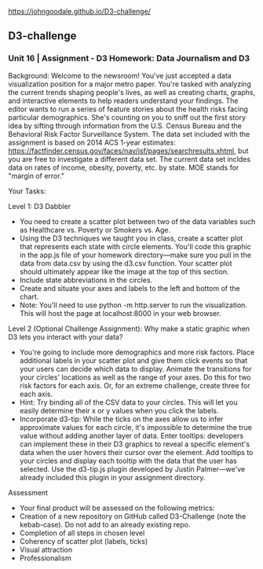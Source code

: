https://johngoodale.github.io/D3-challenge/

## D3-challenge
### Unit 16 | Assignment - D3 Homework: Data Journalism and D3

Background:
Welcome to the newsroom! You've just accepted a data visualization position for a major metro paper. You're tasked with analyzing the current trends shaping people's lives, as well as creating charts, graphs, and interactive elements to help readers understand your findings.
The editor wants to run a series of feature stories about the health risks facing particular demographics. She's counting on you to sniff out the first story idea by sifting through information from the U.S. Census Bureau and the Behavioral Risk Factor Surveillance System.
The data set included with the assignment is based on 2014 ACS 1-year estimates: https://factfinder.census.gov/faces/nav/jsf/pages/searchresults.xhtml, but you are free to investigate a different data set. The current data set incldes data on rates of income, obesity, poverty, etc. by state. MOE stands for "margin of error."

Your Tasks:

Level 1: D3 Dabbler
 - You need to create a scatter plot between two of the data variables such as Healthcare vs. Poverty or Smokers vs. Age.
 - Using the D3 techniques we taught you in class, create a scatter plot that represents each state with circle elements. You'll code this graphic in the app.js file of your homework directory—make sure you pull in the data from data.csv by using the d3.csv function. Your scatter plot should ultimately appear like the image at the top of this section.
 - Include state abbreviations in the circles.
 - Create and situate your axes and labels to the left and bottom of the chart.
 - Note: You'll need to use python -m http.server to run the visualization. This will host the page at localhost:8000 in your web browser.

Level 2 (Optional Challenge Assignment): Why make a static graphic when D3 lets you interact with your data?
 - You're going to include more demographics and more risk factors. Place additional labels in your scatter plot and give them click events so that your users can decide which data to display. Animate the transitions for your circles' locations as well as the range of your axes. Do this for two risk factors for each axis. Or, for an extreme challenge, create three for each axis.
 - Hint: Try binding all of the CSV data to your circles. This will let you easily determine their x or y values when you click the labels.
 - Incorporate d3-tip: While the ticks on the axes allow us to infer approximate values for each circle, it's impossible to determine the true value without adding another layer of data. Enter tooltips: developers can implement these in their D3 graphics to reveal a specific element's data when the user hovers their cursor over the element. Add tooltips to your circles and display each tooltip with the data that the user has selected. Use the d3-tip.js plugin developed by Justin Palmer—we've already included this plugin in your assignment directory.

Assessment
 - Your final product will be assessed on the following metrics:
 - Creation of a new repository on GitHub called D3-Challenge (note the kebab-case). Do not add to an already existing repo.
 - Completion of all steps in chosen level
 - Coherency of scatter plot (labels, ticks)
 - Visual attraction
 - Professionalism
